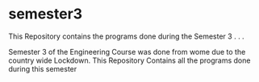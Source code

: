 # semester3
This Repository contains the programs done during the Semester 3 
.
.
.

Semester 3 of the Engineering Course was done from wome due to the country wide Lockdown.
This Repository Contains all the programs done during this semester
